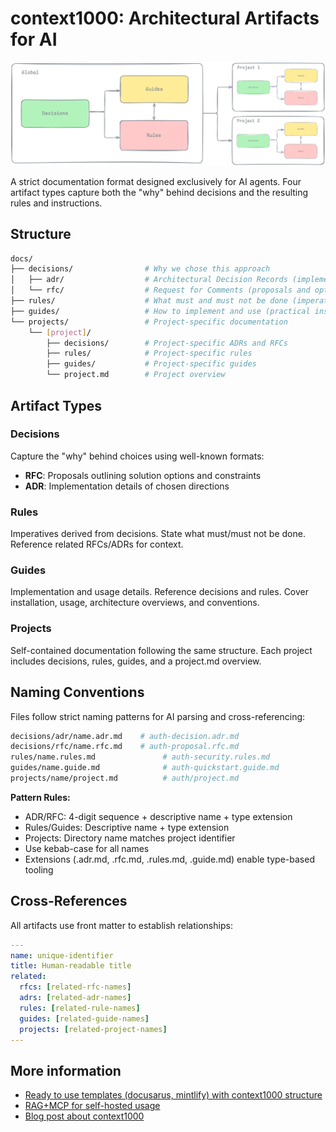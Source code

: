 # context1000: Architectural Artifacts for AI

![context1000 schema](./images/base-schema.png)

A strict documentation format designed exclusively for AI agents. Four artifact types capture both the "why" behind decisions and the resulting rules and instructions.

## Structure

```sh
docs/
├── decisions/                # Why we chose this approach
│   ├── adr/                  # Architectural Decision Records (implementation details)
│   └── rfc/                  # Request for Comments (proposals and options)
├── rules/                    # What must and must not be done (imperatives derived from decisions)
├── guides/                   # How to implement and use (practical instructions)
└── projects/                 # Project-specific documentation
    └── [project]/
        ├── decisions/        # Project-specific ADRs and RFCs
        ├── rules/            # Project-specific rules
        ├── guides/           # Project-specific guides
        └── project.md        # Project overview
```

## Artifact Types

### Decisions

Capture the "why" behind choices using well-known formats:

- **RFC**: Proposals outlining solution options and constraints
- **ADR**: Implementation details of chosen directions

### Rules

Imperatives derived from decisions. State what must/must not be done. Reference related RFCs/ADRs for context.

### Guides

Implementation and usage details. Reference decisions and rules. Cover installation, usage, architecture overviews, and conventions.

### Projects

Self-contained documentation following the same structure. Each project includes decisions, rules, guides, and a project.md overview.

## Naming Conventions

Files follow strict naming patterns for AI parsing and cross-referencing:

```sh
decisions/adr/name.adr.md    # auth-decision.adr.md
decisions/rfc/name.rfc.md    # auth-proposal.rfc.md
rules/name.rules.md               # auth-security.rules.md
guides/name.guide.md              # auth-quickstart.guide.md
projects/name/project.md          # auth/project.md
```

**Pattern Rules:**

- ADR/RFC: 4-digit sequence + descriptive name + type extension
- Rules/Guides: Descriptive name + type extension
- Projects: Directory name matches project identifier
- Use kebab-case for all names
- Extensions (.adr.md, .rfc.md, .rules.md, .guide.md) enable type-based tooling

## Cross-References

All artifacts use front matter to establish relationships:

```yaml
---
name: unique-identifier
title: Human-readable title
related:
  rfcs: [related-rfc-names]
  adrs: [related-adr-names]
  rules: [related-rule-names]
  guides: [related-guide-names]
  projects: [related-project-names]
---
```

## More information

- [Ready to use templates (docusarus, mintlify) with context1000 structure](https://github.com/context1000/templates)
- [RAG+MCP for self-hosted usage](https://github.com/context1000/context1000)
- [Blog post about context1000](https://www.ivklgn.blog/posts/context1000-architectural-artifacts-for-ai/)
